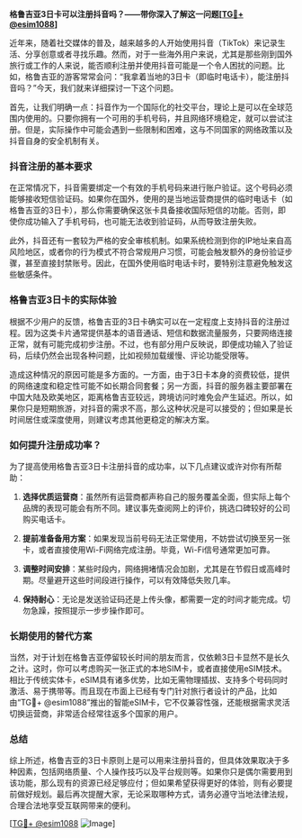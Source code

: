 **格鲁吉亚3日卡可以注册抖音吗？——带你深入了解这一问题[[TG💪+ @esim1088](https://t.me/s/esim1088)]**

近年来，随着社交媒体的普及，越来越多的人开始使用抖音（TikTok）来记录生活、分享创意或者寻找乐趣。然而，对于一些海外用户来说，尤其是那些刚到国外旅行或工作的人来说，能否顺利注册并使用抖音可能是一个令人困扰的问题。比如，格鲁吉亚的游客常常会问：“我拿着当地的3日卡（即临时电话卡），能注册抖音吗？”今天，我们就来详细探讨一下这个问题。

首先，让我们明确一点：抖音作为一个国际化的社交平台，理论上是可以在全球范围内使用的。只要你拥有一个可用的手机号码，并且网络环境稳定，就可以尝试注册。但是，实际操作中可能会遇到一些限制和困难，这与不同国家的网络政策以及抖音自身的安全机制有关。

### 抖音注册的基本要求

在正常情况下，抖音需要绑定一个有效的手机号码来进行账户验证。这个号码必须能够接收短信验证码。如果你在国外，使用的是当地运营商提供的临时电话卡（如格鲁吉亚的3日卡），那么你需要确保这张卡具备接收国际短信的功能。否则，即使你成功输入了手机号码，也可能无法收到验证码，从而导致注册失败。

此外，抖音还有一套较为严格的安全审核机制。如果系统检测到你的IP地址来自高风险地区，或者你的行为模式不符合常规用户习惯，可能会触发额外的身份验证步骤，甚至直接封禁账号。因此，在国外使用临时电话卡时，要特别注意避免触发这些敏感条件。

### 格鲁吉亚3日卡的实际体验

根据不少用户的反馈，格鲁吉亚的3日卡确实可以在一定程度上支持抖音的注册过程。因为这类卡片通常提供基本的语音通话、短信和数据流量服务，只要网络连接正常，就有可能完成初步注册。不过，也有部分用户反映说，即便成功输入了验证码，后续仍然会出现各种问题，比如视频加载缓慢、评论功能受限等。

造成这种情况的原因可能是多方面的。一方面，由于3日卡本身的资费较低，提供的网络速度和稳定性可能不如长期合同套餐；另一方面，抖音的服务器主要部署在中国大陆及欧美地区，距离格鲁吉亚较远，跨境访问时难免会产生延迟。所以，如果你只是短期旅游，对抖音的需求不高，那么这种状况是可以接受的；但如果是长时间居住或深度使用，则建议考虑其他更稳定的解决方案。

### 如何提升注册成功率？

为了提高使用格鲁吉亚3日卡注册抖音的成功率，以下几点建议或许对你有所帮助：

1. **选择优质运营商**：虽然所有运营商都声称自己的服务覆盖全面，但实际上每个品牌的表现可能会有所不同。建议事先查阅网上的评价，挑选口碑较好的公司购买电话卡。
   
2. **提前准备备用方案**：如果发现当前号码无法正常使用，不妨尝试切换至另一张卡，或者直接使用Wi-Fi网络完成注册。毕竟，Wi-Fi信号通常更加可靠。

3. **调整时间安排**：某些时段内，网络拥堵情况会加剧，尤其是在节假日或高峰时期。尽量避开这些时间段进行操作，可以有效降低失败几率。

4. **保持耐心**：无论是发送验证码还是上传头像，都需要一定的时间才能完成。切勿急躁，按照提示一步步操作即可。

### 长期使用的替代方案

当然，对于计划在格鲁吉亚停留较长时间的朋友而言，仅依赖3日卡显然不是长久之计。这时，你可以考虑购买一张正式的本地SIM卡，或者直接使用eSIM技术。相比于传统实体卡，eSIM具有诸多优势，比如无需物理插拔、支持多个号码同时激活、易于携带等。而且现在市面上已经有专门针对旅行者设计的产品，比如由“TG💪+ @esim1088”推出的智能eSIM卡，它不仅兼容性强，还能根据需求灵活切换运营商，非常适合经常往返多个国家的用户。

### 总结

综上所述，格鲁吉亚的3日卡原则上是可以用来注册抖音的，但具体效果取决于多种因素，包括网络质量、个人操作技巧以及平台规则等。如果你只是偶尔需要用到该功能，那么现有的资源已经足够应付；但如果希望获得更好的体验，则有必要提前做好规划。最后再次提醒大家，无论采取哪种方式，请务必遵守当地法律法规，合理合法地享受互联网带来的便利。

[[TG💪+ @esim1088](https://t.me/s/esim1088) ![Image](https://i.postimg.cc/4NQfJmqS/Snipaste-2025-05-13-00-14-12.png)]